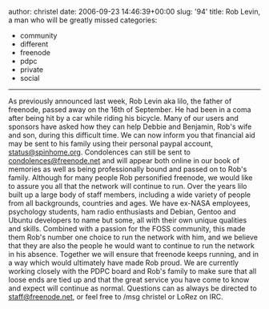 author: christel
date: 2006-09-23 14:46:39+00:00
slug: '94'
title: Rob Levin, a man who will be greatly missed
categories:
- community
- different
- freenode
- pdpc
- private
- social
---

As previously announced last week, Rob Levin aka lilo, the father of freenode, passed away on the 16th of September. He had been in a coma after being hit by a car while riding his bicycle.
Many of our users and sponsors have asked how they can help Debbie and Benjamin, Rob's wife and son, during this difficult time. We can now inform you that financial aid may be sent to his family using their personal paypal account, status@spinhome.org.
Condolences can still be sent to condolences@freenode.net and will appear both online in our book of memories as well as being professionally bound and passed on to Rob's family.
Although for many people Rob personified freenode, we would like to assure you all that the network will continue to run. Over the years lilo built up a large body of staff members, including a wide variety of people from all backgrounds, countries and ages. We have ex-NASA employees, psychology students, ham radio enthusiasts and Debian, Gentoo and Ubuntu developers to name but some, all with their own unique qualities and skills. Combined with a passion for the FOSS community, this made them Rob's number one choice to run the network with him, and we believe that they are also the people he would want to continue  to run the network in his absence. Together we will ensure that freenode keeps running, and in a way which would ultimately have made Rob proud. We are currently working closely with the PDPC board and Rob's family to make sure that all loose ends are tied up and that the great service you have come to know and expect will continue as normal.
Questions can as always be directed to staff@freenode.net, or feel free to /msg christel or LoRez on IRC.
